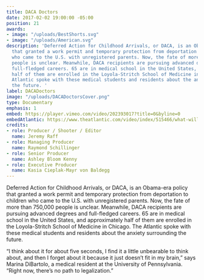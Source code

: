 ```yaml
---
title: DACA Doctors
date: 2017-02-02 19:00:00 -05:00
position: 21
awards:
- image: "/uploads/BestShorts.svg"
- image: "/uploads/American.svg"
description: 'Deferred Action for Childhood Arrivals, or DACA, is an Obama-era policy
  that granted a work permit and temporary protection from deportation to children
  who came to the U.S. with unregistered parents. Now, the fate of more than 750,000
  people is unclear. Meanwhile, DACA recipients are pursuing advanced degrees and
  full-fledged careers. 65 are in medical school in the United States, and approximately
  half of them are enrolled in the Loyola-Stritch School of Medicine in Chicago. The
  Atlantic spoke with these medical students and residents about the anxiety surrounding
  the future. '
label: DACADoctors
image: "/uploads/DACADoctorsCover.png"
type: Documentary
emphasis: 1
embed: https://player.vimeo.com/video/202393017?title=0&byline=0
embedAtlantic: https://www.theatlantic.com/video/index/515466/what-will-happen-to-undocumented-doctors/
credits:
- role: Producer / Shooter / Editor
  name: Jeremy Raff
- role: Managing Producer
  name: Raymond Schillinger
- role: Senior Producer
  name: Ashley Bloom Kenny
- role: Executive Producer
  name: Kasia Cieplak-Mayr von Baldegg
---
```


Deferred Action for Childhood Arrivals, or DACA, is an Obama-era policy that granted a work permit and temporary protection from deportation to children who came to the U.S. with unregistered parents. Now, the fate of more than 750,000 people is unclear. Meanwhile, DACA recipients are pursuing advanced degrees and full-fledged careers. 65 are in medical school in the United States, and approximately half of them are enrolled in the Loyola-Stritch School of Medicine in Chicago. The Atlantic spoke with these medical students and residents about the anxiety surrounding the future. 

“I think about it for about five seconds, I find it a little unbearable to think about, and then I forget about it because it just doesn’t fit in my brain,” says Marina DiBartolo, a medical resident at the University of Pennsylvania. “Right now, there’s no path to legalization.”